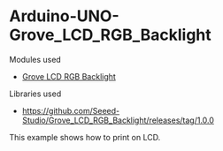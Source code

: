 # Arduino-UNO-Grove_LCD_RGB_Backlight

Modules used
- [Grove LCD RGB Backlight](https://www.seeedstudio.com/Grove-LCD-RGB-Backlight.html)

Libraries used
- https://github.com/Seeed-Studio/Grove_LCD_RGB_Backlight/releases/tag/1.0.0

This example shows how to print on LCD.
